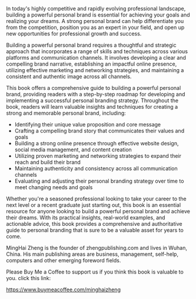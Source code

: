 
In today's highly competitive and rapidly evolving professional landscape, building a powerful personal brand is essential for achieving your goals and realizing your dreams. A strong personal brand can help differentiate you from the competition, position you as an expert in your field, and open up new opportunities for professional growth and success.

Building a powerful personal brand requires a thoughtful and strategic approach that incorporates a range of skills and techniques across various platforms and communication channels. It involves developing a clear and compelling brand narrative, establishing an impactful online presence, utilizing effective marketing and networking strategies, and maintaining a consistent and authentic image across all channels.

This book offers a comprehensive guide to building a powerful personal brand, providing readers with a step-by-step roadmap for developing and implementing a successful personal branding strategy. Throughout the book, readers will learn valuable insights and techniques for creating a strong and memorable personal brand, including:

* Identifying their unique value proposition and core message
* Crafting a compelling brand story that communicates their values and goals
* Building a strong online presence through effective website design, social media management, and content creation
* Utilizing proven marketing and networking strategies to expand their reach and build their brand
* Maintaining authenticity and consistency across all communication channels
* Evaluating and adjusting their personal branding strategy over time to meet changing needs and goals

Whether you're a seasoned professional looking to take your career to the next level or a recent graduate just starting out, this book is an essential resource for anyone looking to build a powerful personal brand and achieve their dreams. With its practical insights, real-world examples, and actionable advice, this book provides a comprehensive and authoritative guide to personal branding that is sure to be a valuable asset for years to come.

MingHai Zheng is the founder of zhengpublishing.com and lives in Wuhan, China. His main publishing areas are business, management, self-help, computers and other emerging foreword fields.

Please Buy Me a Coffee to support us if you think this book is valuable to you. click this link:

https://www.buymeacoffee.com/minghaizheng
